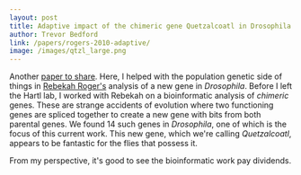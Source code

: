 ```yaml
---
layout: post
title: Adaptive impact of the chimeric gene Quetzalcoatl in Drosophila melanogaster
author: Trevor Bedford
link: /papers/rogers-2010-adaptive/
image: /images/qtzl_large.png
---
```


Another [paper to share](/papers/rogers-2010-adaptive/).  Here, I helped with the population genetic side of things in [Rebekah Roger's](http://www.oeb.harvard.edu/faculty/hartl/lab/people/rebekah.html) analysis of a new gene in *Drosophila*.  Before I left the Hartl lab, I worked with Rebekah on a bioinformatic analysis of *chimeric* genes.  These are strange accidents of evolution where two functioning genes are spliced together to create a new gene with bits from both parental genes.  We found 14 such genes in *Drosophila*, one of which is the focus of this current work.  This new gene, which we're calling *Quetzalcoatl*, appears to be fantastic for the flies that possess it.

From my perspective, it's good to see the bioinformatic work pay dividends.
